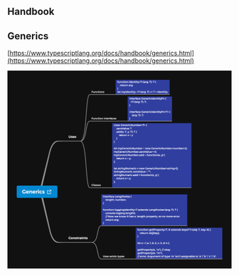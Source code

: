 ## Handbook

## Generics
[https://www.typescriptlang.org/docs/handbook/generics.html](https://www.typescriptlang.org/docs/handbook/generics.html)

![img](./generics.png)